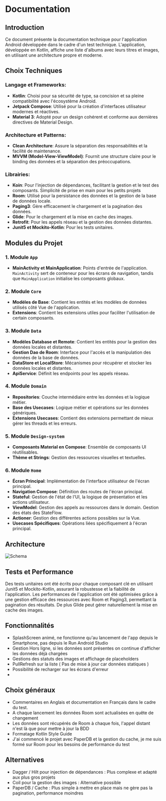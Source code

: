 
# Documentation

## Introduction

Ce document présente la documentation technique pour l'application Android développée dans le cadre d'un test technique. L'application, développée en Kotlin, affiche une liste d'albums avec leurs titres et images, en utilisant une architecture propre et moderne.

## Choix Techniques

### Langage et Frameworks:

-   **Kotlin**: Choisi pour sa sécurité de type, sa concision et sa pleine compatibilité avec l'écosystème Android.
-   **Jetpack Compose**: Utilisé pour la création d'interfaces utilisateur modernes et réactives.
-   **Material 3**: Adopté pour un design cohérent et conforme aux dernières directives de Material Design.

### Architecture et Patterns:

-   **Clean Architecture**: Assure la séparation des responsabilités et la facilité de maintenance.
-   **MVVM (Model-View-ViewModel)**: Fournit une structure claire pour le binding des données et la séparation des préoccupations.

### Librairies:

-   **Koin**: Pour l'injection de dépendances, facilitant la gestion et le test des composants. Simplicité de prise en main pour les petits projets
-   **Room**: Utilisé pour la persistance des données et la gestion de la base de données locale.
-   **Paging3**: Gère efficacement le chargement et la pagination des données.
-   **Glide**: Pour le chargement et la mise en cache des images.
-   **Retrofit**: Pour les appels réseau et la gestion des données distantes.
-   **Junit5 et Mockito-Kotlin**: Pour les tests unitaires.

## Modules du Projet

### 1. Module `App`

-   **MainActivity et MainApplication**: Points d'entrée de l'application. `MainActivity` sert de conteneur pour les écrans de navigation, tandis que `MainApplication` initialise les composants globaux.

### 2. Module `Core`

-   **Modèles de Base**: Contient les entités et les modèles de données utilisés côté Vue de l'application.
-   **Extensions**: Contient les extensions utiles pour faciliter l'utilisation de certain composants.

### 3. Module `Data`

-   **Modèles Database et Remote**: Contient les entités pour la gestion des données locales et distantes.
-   **Gestion Dao de Room**: Interface pour l'accès et la manipulation des données de la base de données.
-   **DataStore et LocalStore**: Mécanismes pour récupérer et stocker les données locales et distantes.
-   **ApiService**: Définit les endpoints pour les appels réseau.

### 4. Module `Domain`

-   **Repositories**: Couche intermédiaire entre les données et la logique métier.
-   **Base des Usecases**: Logique métier et opérations sur les données génériques.
-   **Extensions Usecases**: Contient des extensions permettant de mieux gérer les threads et les erreurs.

### 5. Module `Design-system`

-   **Composants Material en Compose**: Ensemble de composants UI réutilisables.
-   **Thème et Strings**: Gestion des ressources visuelles et textuelles.

### 6. Module `Home`

-   **Écran Principal**: Implémentation de l'interface utilisateur de l'écran principal.
-   **Navigation Compose**: Définition des routes de l'écran principal.
-   **Stateful**: Gestion de l'état de l'UI, la logique de présentation et les actions utilisateur.
-   **ViewModel**: Gestion des appels au ressources dans le domain. Gestion des états des StateFlow.
-   **Actioner**: Gestion des différentes actions possibles sur la Vue.
-   **Usecases Spécifiques**: Opérations liées spécifiquement à l'écran principal.

## Architecture

![Schema](https://i.postimg.cc/8zW5Pync/Capture-d-e-cran-2023-12-17-a-14-17-08.png)

## Tests et Performance

Des tests unitaires ont été écrits pour chaque composant clé en utilisant Junit5 et Mockito-Kotlin, assurant la robustesse et la fiabilité de l'application. Les performances de l'application ont été optimisées grâce à une gestion efficace des ressources avec Room et Paging3, permettant la pagination des résultats. De plus Glide peut gérer naturellement la mise en cache des images.

## Fonctionnalités

- SplashScreen animé, ne fonctionne qu'au lancement de l'app depuis le Smartphone, pas depuis le Run Android Studio
- Gestion Hors ligne, si les données sont présentes on continue d'afficher les données déjà chargées
- Gestions des statuts des images et affichage de placeholders
- PullRefresh sur la liste ( Pas de mise à jour car données statiques )
- Possibilité de recharger sur les écrans d'erreur
- 

## Choix généraux

- Commentaires en Anglais et documentation en Français dans le cadre du test.
- A chaque lancement les données Room sont actualisées en quête de changement
- Les données sont récupérés de Room à chaque fois, l'appel distant n'est là que pour mettre à jour la BDD
- Formatage Kotlin Style Guide
- J'ai commencé le projet avec PaperDB et la gestion du cache, je me suis formé sur Room pour les besoins de performance du test

## Alternatives

- Dagger / Hilt pour injection de dépendances : Plus complexe et adapté aux plus gros projets
- Coil pour la gestion des images : Alternative possible
- PaperDB / Cache : Plus simple à mettre en place mais ne gère pas la pagination, performance moindres
